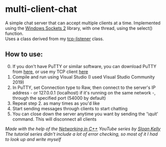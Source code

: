 # multi-client-chat

A simple chat server that can accept multiple clients at a time. Implemented using the [Windows Sockets 2](https://docs.microsoft.com/en-us/windows/win32/winsock/windows-sockets-start-page-2) library, with one thread, using the select() function.  
Uses a class derived from my [tcp-listener](https://github.com/molnar-david/tcp-listener/) class.

## How to use:
0. If you don't have PuTTY or similar software, you can download PuTTY from [here](https://www.chiark.greenend.org.uk/~sgtatham/putty/), or use my TCP client [here](https://github.com/molnar-david/tcp-client)
1. Compile and run using Visual Studio (I used Visual Studio Community 2019)
2. In PuTTY, set Connection type to Raw, then connect to the server's IP address - or 127.0.0.1 (localhost) if it's running on the same network -, through the specified port (54000 by default)
3. Repeat step 2. as many times as you'd like
4. Start sending messages through clients to start chatting
5. You can close down the server anytime you want by sending the '\quit' command. This will disconnect all clients

*Made with the help of the [Networking in C++](https://www.youtube.com/playlist?list=PLZo2FfoMkJeEogzRXEJeTb3xpA2RAzwCZ) YouTube series by [Sloan Kelly](https://www.youtube.com/c/sloankelly)*  
*The tutorial series didn't include a lot of error checking, so most of it I had to look up and write myself*
